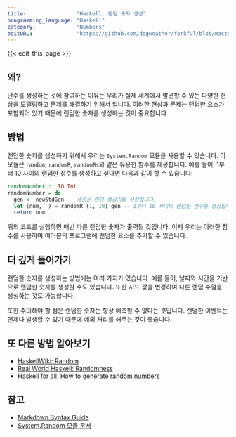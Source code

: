 ```yaml
---
title:                "Haskell: 랜덤 숫자 생성"
programming_language: "Haskell"
category:             "Numbers"
editURL:              "https://github.com/dogweather/forkful/blob/master/content/ko/haskell/generating-random-numbers.md"
---
```


{{< edit_this_page >}}

## 왜?

난수를 생성하는 것에 참여하는 이유는 우리가 실제 세계에서 발견할 수 있는 다양한 현상을 모델링하고 문제를 해결하기 위해서 입니다. 이러한 현상과 문제는 랜덤한 요소가 포함되어 있기 때문에 랜덤한 숫자를 생성하는 것이 중요합니다.

## 방법

랜덤한 숫자를 생성하기 위해서 우리는 `System.Random` 모듈을 사용할 수 있습니다. 이 모듈은 `random`, `randomR`, `randomRs`와 같은 유용한 함수를 제공합니다. 예를 들어, 1부터 10 사이의 랜덤한 정수를 생성하고 싶다면 다음과 같이 할 수 있습니다:

``` Haskell
randomNumber :: IO Int
randomNumber = do
  gen <- newStdGen -- 새로운 랜덤 생성기를 생성합니다.
  let (num, _) = randomR (1, 10) gen -- 1부터 10 사이의 랜덤한 정수를 생성합니다.
  return num
```

위의 코드를 실행하면 매번 다른 랜덤한 숫자가 출력될 것입니다. 이제 우리는 이러한 함수를 사용하여 여러분의 프로그램에 랜덤한 요소를 추가할 수 있습니다.

## 더 깊게 들어가기

랜덤한 숫자를 생성하는 방법에는 여러 가지가 있습니다. 예를 들어, 날짜와 시간을 기반으로 랜덤한 숫자를 생성할 수도 있습니다. 또한 시드 값을 변경하여 다른 랜덤 수열을 생성하는 것도 가능합니다.

또한 주의해야 할 점은 랜덤한 숫자는 항상 예측할 수 없다는 것입니다. 랜덤한 이벤트는 언제나 발생할 수 있기 때문에 예외 처리를 해주는 것이 좋습니다.

## 또 다른 방법 알아보기

- [HaskellWiki: Random](https://wiki.haskell.org/Random)
- [Real World Haskell: Randomness](http://book.realworldhaskell.org/read/randomness.html)
- [Haskell for all: How to generate random numbers](http://www.haskellforall.com/2016/04/how-to-generate-random-numbers-in-haskell.html)

## 참고

- [Markdown Syntax Guide](https://www.markdownguide.org/basic-syntax/)
- [System.Random 모듈 문서](https://hackage.haskell.org/package/random-1.1/docs/System-Random.html)